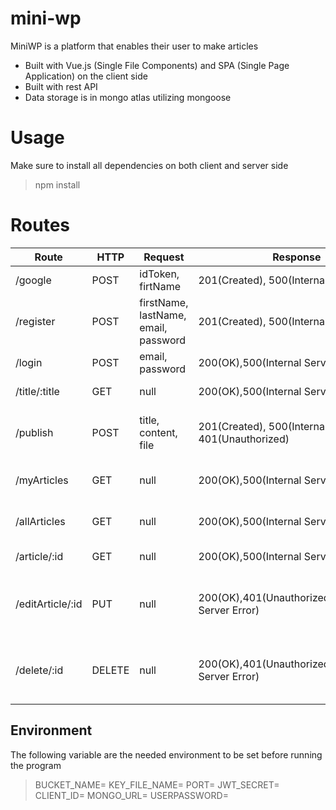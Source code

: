 # mini-wp
MiniWP is a platform that enables their user to make articles

- Built with Vue.js (Single File Components) and SPA (Single Page Application) on the client side
 - Built with rest API
 - Data storage is in mongo atlas utilizing mongoose
# Usage
Make sure to install all dependencies on both client and server side
> npm install

# Routes
| Route | HTTP | Request | Response | Description|
| ----------- | ----------- |----------- |----------- | ----------- |
| /google | POST |idToken, firtName|201(Created), 500(Internal Server Error)|Sign in with google|
| /register | POST |firstName, lastName, email, password|201(Created), 500(Internal Server Error)|Register to the website|
| /login | POST |email, password|200(OK),500(Internal Server Error) |Log in to the Website
| /title/:title| GET |null|200(OK),500(Internal Server Error) |Search article by title
| /publish| POST |title, content, file|201(Created), 500(Internal Server Error), 401(Unauthorized)|Publish article (Authenticated and Authorized)
| /myArticles| GET |null|200(OK),500(Internal Server Error) |See all of User's posts (authenticated)
| /allArticles| GET |null|200(OK),500(Internal Server Error) |Get all of the articles in the database
| /article/:id| GET |null|200(OK),500(Internal Server Error) |Get article by id
| /editArticle/:id| PUT |null|200(OK),401(Unauthorized),500(Internal Server Error) |Edit article by id (Authenticated and Authorized)
| /delete/:id| DELETE |null|200(OK),401(Unauthorized),500(Internal Server Error) |Edit article by id (Authenticated and Authorized)

## Environment
The following variable are the needed environment to be set before running the program
> BUCKET_NAME=
    KEY_FILE_NAME=
    PORT=
    JWT_SECRET=
    CLIENT_ID=
    MONGO_URL=
>   USERPASSWORD=